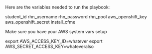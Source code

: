 Here are the variables needed to run the playbook:

student_id
rhn_username
rhn_password
rhn_pool
aws_openshift_key
aws_openshift_secret
install_cfme

Make sure you have your AWS system vars setup

export AWS_ACCESS_KEY_ID=whatever
export AWS_SECRET_ACCESS_KEY=whateveralso
